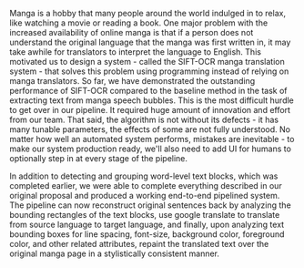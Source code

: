 Manga is a hobby that many people around the world indulged in to relax, like watching a movie or reading a book. One major problem with the increased availability of online manga is that if a person does not understand the original language that the manga was first written in, it may take awhile for translators to interpret the language to English. This motivated us to design a system - called the SIFT-OCR manga translation system - that solves this problem using programming instead of relying on manga translators. So far, we have demonstrated the outstanding performance of SIFT-OCR compared to the baseline method in the task of extracting text from manga speech bubbles. This is the most difficult hurdle to get over in our pipeline. It required huge amount of innovation and effort from our team. That said, the algorithm is not without its defects - it has many tunable parameters, the effects of some are not fully understood. No matter how well an automated system performs, mistakes are inevitable - to make our system production ready, we'll also need to add UI for humans to optionally step in at every stage of the pipeline. 

In addition to detecting and grouping word-level text blocks, which was completed earlier, we were able to complete everything described in our original proposal and produced a working end-to-end pipelined system. The pipeline can now reconstruct original sentences back by analyzing the bounding rectangles of the text blocks, use google translate to translate from source language to target language, and finally, upon analyzing text bounding boxes for line spacing, font-size, background color, foreground color, and other related attributes, repaint the translated text over the original manga page in a stylistically consistent manner. 

